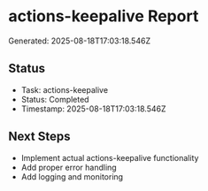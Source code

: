 # actions-keepalive Report

Generated: 2025-08-18T17:03:18.546Z

## Status
- Task: actions-keepalive
- Status: Completed
- Timestamp: 2025-08-18T17:03:18.546Z

## Next Steps
- Implement actual actions-keepalive functionality
- Add proper error handling
- Add logging and monitoring
